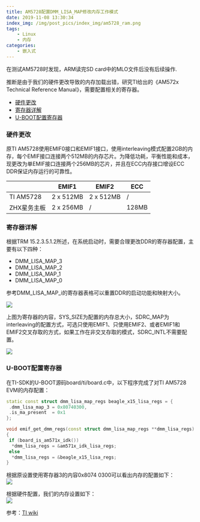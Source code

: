 ```yaml
---
title: AM5728配置DMM_LISA_MAP修改内存工作模式
date: 2019-11-08 13:30:34
index_img: /img/post_pics/index_img/am5728_ram.png
tags: 
    - Linux
    - 内存
categories: 
    - 嵌入式
---
```

在测试AM5728时发现，ARM读完SD card中的MLO文件后没有后续操作.

<!-- more -->

推断是由于我们的硬件更改导致的内存加载出错，研究TI给出的《AM572x Technical Reference Manual》，需要配置相关的寄存器。

- [硬件更改](#硬件更改)
- [寄存器详解](#寄存器详解)
- [U-BOOT配置寄存器](#u-boot配置寄存器)
  
### 硬件更改

原TI AM5728使用EMIF0接口和EMIF1接口，使用interleaving模式配置2GB的内存，每个EMIF接口连接两个512MB的内存芯片。为降低功耗，平衡性能和成本，现更改为单EMIF接口连接两个256MB的芯片，并且在ECC内存接口增设ECC DDR保证内存运行的可靠性。

|             | EMIF1     | EMIF2     | ECC   |
| ----------- | --------- | --------- | ----- |
| TI AM5728   | 2 x 512MB | 2 x 512MB | /     |
| ZHX星务主板 | 2 x 256MB | /         | 128MB |
  
<!-- more -->  
### 寄存器详解

根据TRM 15.2.3.5.1.2所述，在系统启动时，需要合理更改DDR的寄存器配置，主要有以下四种：

- DMM_LISA_MAP_3
- DMM_LISA_MAP_2
- DMM_LISA_MAP_1
- DMM_LISA_MAP_0
  
参考DMM_LISA_MAP_i的寄存器表格可以重置DDR的启动功能和映射大小。  

![](/img/post_pics/ram/pic1.png)
  
上图为寄存器的内容，SYS_SIZE为配置的内存总大小，SDRC_MAP为interleaving的配置方式，可选只使用EMIF1、只使用EMIF2、或者EMIF1和EMIF2交叉存取的方式，如果工作在非交叉存取的模式，SDRC_INTL不需要配置。  
  
![](/img/post_pics/ram/pic2.png)

### U-BOOT配置寄存器

在TI-SDK的U-BOOT源码board/ti/board.c中，以下程序完成了对TI AM5728 EVM的内存配置：  

```CPP
static const struct dmm_lisa_map_regs beagle_x15_lisa_regs = {
 .dmm_lisa_map_3 = 0x80740300,
 .is_ma_present  = 0x1
};

void emif_get_dmm_regs(const struct dmm_lisa_map_regs **dmm_lisa_regs)
{
 if (board_is_am571x_idk())
  *dmm_lisa_regs = &am571x_idk_lisa_regs;
 else
  *dmm_lisa_regs = &beagle_x15_lisa_regs;
}

```

根据原设置使用寄存器3的内容0x8074 0300可以看出内存的配置如下：  
![](/img/post_pics/ram/pic3.png)

根据硬件配置，我们的内存设置如下：  
![](/img/post_pics/ram/pic4.png)

参考：[TI wiki](http://processors.wiki.ti.com/index.php?oldid=127545&title=EZSDK_Memory_Map&keyMatch=MEMORY%20MAP&tisearch=Search-CN-everything)  
